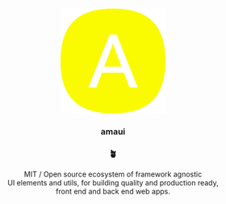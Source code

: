 
<br />

<p align='center'>
  <a target='_blank' rel='noopener noreferrer' href='#'>
    <img src='/utils/images/logo.svg' alt='amaui logo' />
  </a>
</p>

<h3 align='center'>amaui</h3>

<h3 align='center'>🪴</h3>

<div align='center'>
   MIT / Open source ecosystem of framework agnostic<br /> UI elements and utils, for building quality and production ready,<br /> front end and back end web apps.
</div> 

<br />

<br />
